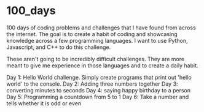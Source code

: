 # 100_days
100 days of coding problems and challenges that I have found from across the internet. The goal is to create a habit of coding and showcasing knowledge across a few programming languages. I want to use Python, Javascript, and C++ to do this challenge.

These aren't going to be incredibly difficult challenges. They are more meant to give me experience in those languages and to create a daily habit.

Day 1: Hello World challenge. Simply create programs that print out 'hello world' to the console.
Day 2: Adding three numbers together
Day 3: converting minutes to seconds
Day 4: saying happy birthday to a person
Day 5: Programming a countdown from 5 to 1
Day 6: Take a number and tells whether it is odd or even